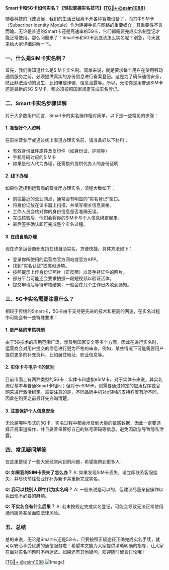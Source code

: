 **Smart卡和5G卡如何实名？【轻松掌握实名技巧】[[TG💪+ @esim1088](https://t.me/s/esim1088)]**

随着科技的飞速发展，我们的生活已经离不开各种智能设备了，而其中SIM卡（Subscriber Identity Module）作为连接手机与网络的重要媒介，其重要性不言而喻。无论是普通的Smart卡还是高速率的5G卡，它们都需要完成实名制登记才能正常使用。那么问题来了：Smart卡和5G卡到底该怎么实名呢？别急，今天就来给大家详细讲解一下。

### **一、什么是SIM卡实名制？**

首先，我们得知道什么是SIM卡实名制。简单来说，就是要求每个用户在使用移动通信服务之前，必须提供真实的身份信息进行备案登记。这是为了确保通信安全，防止非法活动的发生，比如电信诈骗、信息泄露等。所以，无论你是用普通SIM卡还是最新的5G SIM卡，都必须按照国家规定完成实名登记。

### **二、Smart卡实名步骤详解**

对于大多数用户而言，Smart卡的实名操作相对简单，以下是一些常见的步骤：

#### **1. 准备好个人资料**
在前往营业厅或通过线上渠道办理实名前，请准备好以下材料：
- 有效身份证件原件及复印件（如身份证、护照等）
- 手机号码对应的SIM卡
- 如果是他人代为办理，还需额外提供代办人的身份证明

#### **2. 线下办理**
如果你选择到运营商的营业厅办理实名，流程大致如下：
- 前往最近的营业网点，通常会有明显的“实名登记”窗口。
- 将身份证放在读卡器上扫描，并填写相关信息表格。
- 工作人员会核对你的身份信息是否准确无误。
- 完成核验后，他们会将你的SIM卡与个人信息绑定起来。
- 最后签字确认即可完成整个实名过程。

#### **3. 在线自助办理**
现在许多运营商都支持在线自助实名，方便快捷。具体方法如下：
- 登录你所使用的运营商官方网站或官方APP。
- 找到“实名认证”或类似选项。
- 按照提示上传身份证照片（正反面）以及手持证件的照片。
- 部分平台可能还会要求拍摄一段短视频以验证活体。
- 提交申请后等待审核结果，一般会在几个工作日内收到通知。

### **三、5G卡实名需要注意什么？**

相较于传统的Smart卡，5G卡由于支持更先进的技术和更高的网速，在实名过程中可能会有一些特殊要求：

#### **1. 更严格的审核机制**
由于5G技术的应用范围广泛，涉及到国家安全等多个方面，因此在进行实名时，运营商会对用户提交的信息进行更为严格的审查。例如，某些情况下可能需要用户提供更多的补充资料，比如居住地址、职业信息等。

#### **2. 实体卡与电子卡的区别**
目前市面上有两种类型的5G卡：实体卡和虚拟eSIM卡。对于实体卡来说，其实名流程基本与普通Smart卡相同；但对于eSIM卡，则需要通过特定的应用程序或官网来进行激活绑定。需要注意的是，不同品牌手机对eSIM的支持程度有所不同，因此在购买之前最好先咨询清楚。

#### **3. 注意保护个人信息安全**
无论是哪种形式的5G卡，实名过程中都会涉及到大量的敏感数据，因此一定要选择正规渠道操作，并且妥善保管好自己的账号密码等信息。避免因疏忽导致隐私泄露。

### **四、常见疑问解答**

在这里整理了一些大家经常问到的问题，希望能帮到更多人：

**Q: 如果我的SIM卡丢失了怎么办？**
A: 如果发现SIM卡丢失，请立即联系客服挂失，并尽快前往营业厅补办新卡并重新完成实名。

**Q: 我可以找别人帮忙代为实名吗？**
A: 一般来说是可以的，但建议尽量亲自操作以免出现不必要的麻烦。

**Q: 不实名会有什么后果？**
A: 若未按规定完成实名登记，可能会导致无法正常使用通讯服务甚至面临法律风险。

### **五、总结**

总的来说，无论是Smart卡还是5G卡，只要按照正规途径正确完成实名手续，就可以安心享受优质的通信服务啦！希望本文能为大家提供清晰明确的指导，让大家在面对实名问题时不再迷茫。如果还有其他疑问，欢迎随时留言讨论哦！

[[TG💪+ @esim1088](https://t.me/s/esim1088) ![Image](https://i.postimg.cc/4NQfJmqS/Snipaste-2025-05-13-00-14-12.png)]